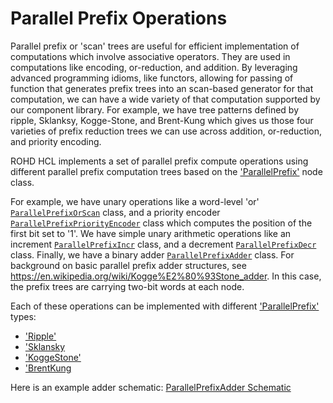 # Parallel Prefix Operations

Parallel prefix or 'scan' trees are useful for efficient
implementation of computations which involve associative
operators. They are used in computations like encoding, or-reduction,
and addition. By leveraging advanced programming idioms, like
functors, allowing for passing of function that generates prefix trees
into an scan-based generator for that computation, we can have a wide
variety of that computation supported by our component library. For
example, we have tree patterns defined by ripple, Sklanksy,
Kogge-Stone, and Brent-Kung which gives us those four varieties of
prefix reduction trees we can use across addition, or-reduction, and
priority encoding.

ROHD HCL implements a set of parallel prefix compute operations using
different parallel prefix computation trees based on the
['ParallelPrefix'](https://intel.github.io/rohd-hcl/rohd_hcl/ParallelPrefix-class.html)
node class.

For example, we have unary operations like a word-level 'or'
[`ParallelPrefixOrScan`](https://intel.github.io/rohd-hcl/rohd_hcl/ParallelPrefixOrScan-class.html)
class, and a priority encoder
[`ParallelPrefixPriorityEncoder`](https://intel.github.io/rohd-hcl/rohd_hcl/ParallelPrefixPriorityEncoder-class.html)
class which computes the position of the first bit set to '1'. We have
simple unary arithmetic operations like an increment
[`ParallelPrefixIncr`](https://intel.github.io/rohd-hcl/rohd_hcl/ParallelPrefixIncr-class.html)
class, and a decrement
[`ParallelPrefixDecr`](https://intel.github.io/rohd-hcl/rohd_hcl/ParallelPrefixDecr-class.html)
class. Finally, we have a binary adder
[`ParallelPrefixAdder`](https://intel.github.io/rohd-hcl/rohd_hcl/ParallelPrefixAdder-class.html)
class. For background on basic parallel prefix adder structures, see
<https://en.wikipedia.org/wiki/Kogge%E2%80%93Stone_adder>. In this
case, the prefix trees are carrying two-bit words at each node.

Each of these operations can be implemented with different
['ParallelPrefix'](https://intel.github.io/rohd-hcl/rohd_hcl/ParallelPrefix-class.html)
types:

- ['Ripple'](https://intel.github.io/rohd-hcl/rohd_hcl/Ripple-class.html)
- ['Sklansky](https://intel.github.io/rohd-hcl/rohd_hcl/Sklansky-class.html)
- ['KoggeStone'](https://intel.github.io/rohd-hcl/rohd_hcl/KoggeStone-class.html)
- ['BrentKung](https://intel.github.io/rohd-hcl/rohd_hcl/BrentKung-class.html)

Here is an example adder schematic:
[ParallelPrefixAdder Schematic](https://intel.github.io/rohd-hcl/ParallelPrefixAdder.html)
